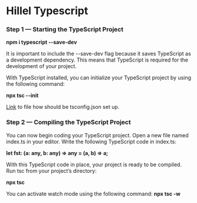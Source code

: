# Hillel Typescript

### Step 1 — Starting the TypeScript Project
**npm i typescript --save-dev**

It is important to include the --save-dev flag because it saves TypeScript as a development dependency. This means that TypeScript is required for the development of your project.

With TypeScript installed, you can initialize your TypeScript project by using the following command:

**npx tsc --init**

[Link](https://github.com/VladimirShaitan/TypeScript-Lessons/blob/Lesson-1/practice/tsconfig.json) to file how should be tsconfig.json set up.

### Step 2 — Compiling the TypeScript Project

You can now begin coding your TypeScript project. Open a new file named index.ts in your editor. Write the following TypeScript code in index.ts:

**let fst: (a: any, b: any) => any = (a, b) => a;**

With this TypeScript code in place, your project is ready to be compiled. Run tsc from your project’s directory:

**npx tsc**

You can activate watch mode using the following command:
**npx tsc -w**

